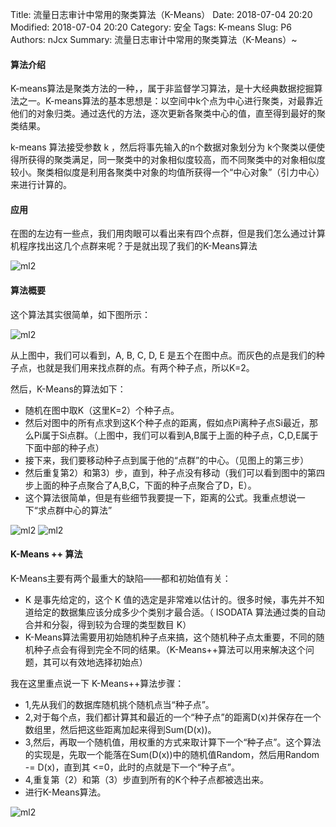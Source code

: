 Title: 流量日志审计中常用的聚类算法（K-Means）
Date: 2018-07-04 20:20
Modified: 2018-07-04 20:20
Category: 安全
Tags: K-means
Slug: P6
Authors: nJcx
Summary: 流量日志审计中常用的聚类算法（K-Means）~



#### 算法介绍

K-means算法是聚类方法的一种，，属于非监督学习算法，是十大经典数据挖掘算法之一。K-means算法的基本思想是：以空间中k个点为中心进行聚类，对最靠近他们的对象归类。通过迭代的方法，逐次更新各聚类中心的值，直至得到最好的聚类结果。

k-means 算法接受参数 k ，然后将事先输入的n个数据对象划分为 k个聚类以便使得所获得的聚类满足，同一聚类中的对象相似度较高，而不同聚类中的对象相似度较小。聚类相似度是利用各聚类中对象的均值所获得一个“中心对象”（引力中心）来进行计算的。


#### 应用

在图的左边有一些点，我们用肉眼可以看出来有四个点群，但是我们怎么通过计算机程序找出这几个点群来呢？于是就出现了我们的K-Means算法

![ml2](../images/K-Means.gif)

#### 算法概要

这个算法其实很简单，如下图所示：

![ml2](../images/K-Means.jpg)

从上图中，我们可以看到，A, B, C, D, E 是五个在图中点。而灰色的点是我们的种子点，也就是我们用来找点群的点。有两个种子点，所以K=2。

然后，K-Means的算法如下：

- 随机在图中取K（这里K=2）个种子点。
- 然后对图中的所有点求到这K个种子点的距离，假如点Pi离种子点Si最近，那么Pi属于Si点群。（上图中，我们可以看到A,B属于上面的种子点，C,D,E属于下面中部的种子点）
- 接下来，我们要移动种子点到属于他的“点群”的中心。（见图上的第三步）
- 然后重复第2）和第3）步，直到，种子点没有移动（我们可以看到图中的第四步上面的种子点聚合了A,B,C，下面的种子点聚合了D，E）。
- 这个算法很简单，但是有些细节我要提一下，距离的公式。我重点想说一下“求点群中心的算法”

![ml2](../images/4630.png)
![ml2](../images/选区003.png)


#### K-Means ++ 算法
K-Means主要有两个最重大的缺陷——都和初始值有关：

- K 是事先给定的，这个 K 值的选定是非常难以估计的。很多时候，事先并不知道给定的数据集应该分成多少个类别才最合适。（ ISODATA 算法通过类的自动合并和分裂，得到较为合理的类型数目 K）
- K-Means算法需要用初始随机种子点来搞，这个随机种子点太重要，不同的随机种子点会有得到完全不同的结果。（K-Means++算法可以用来解决这个问题，其可以有效地选择初始点）

我在这里重点说一下 K-Means++算法步骤：

-    1,先从我们的数据库随机挑个随机点当“种子点”。
-    2,对于每个点，我们都计算其和最近的一个“种子点”的距离D(x)并保存在一个数组里，然后把这些距离加起来得到Sum(D(x))。
-    3,然后，再取一个随机值，用权重的方式来取计算下一个“种子点”。这个算法的实现是，先取一个能落在Sum(D(x))中的随机值Random，然后用Random -= D(x)，直到其                          <=0，此时的点就是下一个“种子点”。
-    4,重复第（2）和第（3）步直到所有的K个种子点都被选出来。
-    进行K-Means算法。
 
![ml2](../images/40.png)